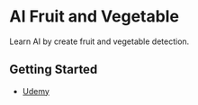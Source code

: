 # AI Fruit and Vegetable

Learn AI by create fruit and vegetable detection.

## Getting Started

- [Udemy](https://www.udemy.com/course/flutter-deeplearning-course/learn/lecture/21918894#overview)
